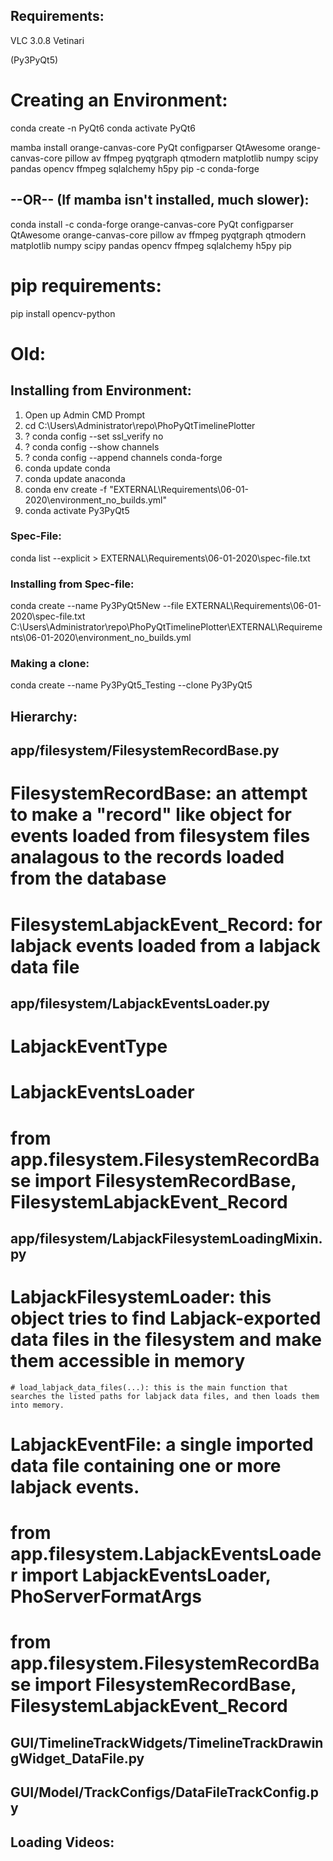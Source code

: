 
## Requirements:
VLC 3.0.8 Vetinari

(Py3PyQt5)

# Creating an Environment:
conda create -n PyQt6
conda activate PyQt6

mamba install orange-canvas-core PyQt configparser QtAwesome orange-canvas-core pillow av ffmpeg pyqtgraph qtmodern matplotlib numpy scipy pandas opencv ffmpeg sqlalchemy h5py pip -c conda-forge

## --OR-- (If mamba isn't installed, much slower):
conda install -c conda-forge orange-canvas-core PyQt configparser QtAwesome orange-canvas-core pillow av ffmpeg pyqtgraph qtmodern matplotlib numpy scipy pandas opencv ffmpeg sqlalchemy h5py pip

# pip requirements:
pip install opencv-python



# Old:
## Installing from Environment:
1. Open up Admin CMD Prompt
2. cd C:\Users\Administrator\repo\PhoPyQtTimelinePlotter
3. ? conda config --set ssl_verify no
3. ? conda config --show channels
3. ? conda config --append channels conda-forge
4. conda update conda
5. conda update anaconda
6. conda env create -f "EXTERNAL\Requirements\06-01-2020\environment_no_builds.yml"
7. conda activate Py3PyQt5
### Spec-File:
conda list --explicit > EXTERNAL\Requirements\06-01-2020\spec-file.txt
### Installing from Spec-file:
conda create --name Py3PyQt5New --file EXTERNAL\Requirements\06-01-2020\spec-file.txt
C:\Users\Administrator\repo\PhoPyQtTimelinePlotter\EXTERNAL\Requirements\06-01-2020\environment_no_builds.yml

###  Making a clone:
conda create --name Py3PyQt5_Testing --clone Py3PyQt5


## Hierarchy:

## app/filesystem/FilesystemRecordBase.py
# FilesystemRecordBase: an attempt to make a "record" like object for events loaded from filesystem files analagous to the records loaded from the database
# FilesystemLabjackEvent_Record: for labjack events loaded from a labjack data file

## app/filesystem/LabjackEventsLoader.py
# LabjackEventType
# LabjackEventsLoader
#   from app.filesystem.FilesystemRecordBase import FilesystemRecordBase, FilesystemLabjackEvent_Record

## app/filesystem/LabjackFilesystemLoadingMixin.py
# LabjackFilesystemLoader: this object tries to find Labjack-exported data files in the filesystem and make them accessible in memory
    # load_labjack_data_files(...): this is the main function that searches the listed paths for labjack data files, and then loads them into memory.
# LabjackEventFile: a single imported data file containing one or more labjack events.
#   from app.filesystem.LabjackEventsLoader import LabjackEventsLoader, PhoServerFormatArgs
#   from app.filesystem.FilesystemRecordBase import FilesystemRecordBase, FilesystemLabjackEvent_Record





## GUI/TimelineTrackWidgets/TimelineTrackDrawingWidget_DataFile.py


## GUI/Model/TrackConfigs/DataFileTrackConfig.py


## Loading Videos:
